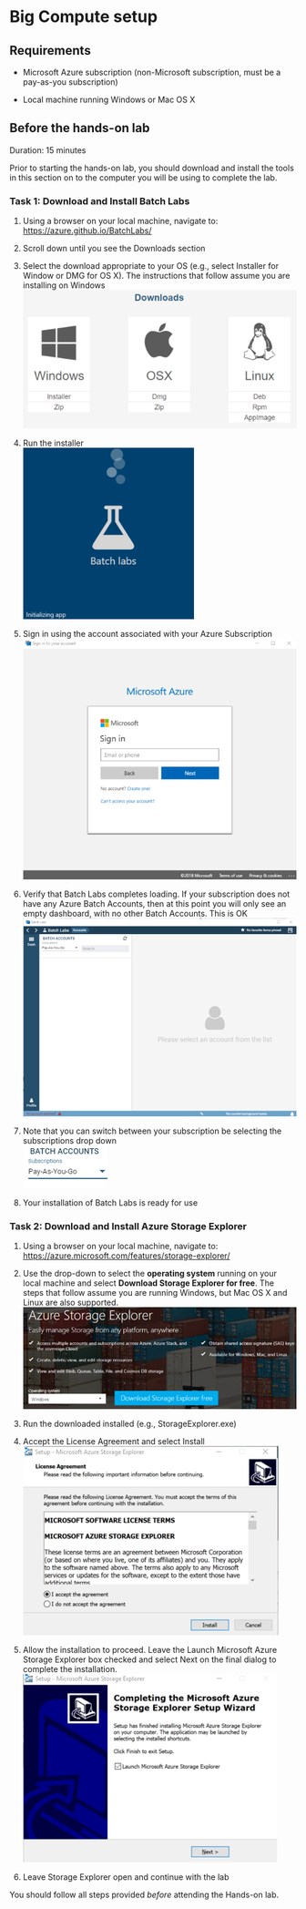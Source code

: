 # Big Compute setup

## Requirements

-   Microsoft Azure subscription (non-Microsoft subscription, must be a pay-as-you subscription)

-   Local machine running Windows or Mac OS X

## Before the hands-on lab

Duration: 15 minutes

Prior to starting the hands-on lab, you should download and install the tools in this section on to the computer you will be using to complete the lab.

### Task 1: Download and Install Batch Labs

1.  Using a browser on your local machine, navigate to: <https://azure.github.io/BatchLabs/>

2.  Scroll down until you see the Downloads section

3.  Select the download appropriate to your OS (e.g., select Installer for Window or DMG for OS X). The instructions that follow assume you are installing on Windows\
    ![The Downloads section displays three download options: Windows, OSX, and Linux.](images/Setup/image3.png "Downloads section")

4.  Run the installer\
    ![Batch labs installer icon](images/Setup/image4.png "Batch labs installer icon")

5.  Sign in using the account associated with your Azure Subscription\
    ![Screenshot of the Microsoft Azure sign-in page.](images/Setup/image5.png "Microsoft Azure sign-in page")

6.  Verify that Batch Labs completes loading. If your subscription does not have any Azure Batch Accounts, then at this point you will only see an empty dashboard, with no other Batch Accounts. This is OK\
    ![Screenshot of an empty Batch Labs dashboard.](images/Setup/image6.png "Batch Labs dashboard")

7.  Note that you can switch between your subscription be selecting the subscriptions drop down\
    ![In the Batch accounts section, Subscriptions is set to pay as you go.](images/Setup/image7.png "Batch accounts section")

8.  Your installation of Batch Labs is ready for use

### Task 2: Download and Install Azure Storage Explorer

1.  Using a browser on your local machine, navigate to: <https://azure.microsoft.com/features/storage-explorer/>

2.  Use the drop-down to select the **operating system** running on your local machine and select **Download Storage Explorer for free**. The steps that follow assume you are running Windows, but Mac OS X and Linux are also supported.\
    ![The Azure Storage Explorer download page displays.](images/Setup/image8.png "Azure Storage Explorer")

3.  Run the downloaded installed (e.g., StorageExplorer.exe)

4.  Accept the License Agreement and select Install\
    ![Screenshot of the License agreement page.](images/Setup/image9.png "License agreement page")

5.  Allow the installation to proceed. Leave the Launch Microsoft Azure Storage Explorer box checked and select Next on the final dialog to complete the installation.\
    ![Screenshot of the Completing the Azure Storage Explorer Setup Wizard page.](images/Setup/image10.png "Azure Storage Explorer Setup Wizard")

6.  Leave Storage Explorer open and continue with the lab

You should follow all steps provided *before* attending the Hands-on lab.

